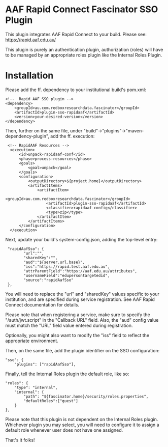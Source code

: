 AAF Rapid Connect Fascinator SSO Plugin
====

This plugin integrates AAF Rapid Connect to your build. Please see: https://rapid.aaf.edu.au/

This plugin is purely an authentication plugin, authorization (roles) will have to be managed by an appropriate roles plugin like the Internal Roles Plugin.

Installation
==== 

Please add the ff. dependency to your institutional build's pom.xml:

	<!--  Rapid AAF SSO plugin -->
	<dependency>
		<groupId>au.com.redboxresearchdata.fascinator</groupId>
		<artifactId>plugin-sso-rapidaaf</artifactId>
		<version>your-desired-version</version>
	</dependency>

Then, further on the same file, under "build"->"plugins"->"maven-dependency-plugin", add the ff. execution:

 	 <!-- RapidAAF Resources -->
      <execution>
          <id>unpack-rapidaaf-conf</id>
          <phase>process-resources</phase>
          <goals>
              <goal>unpack</goal>
          </goals>
          <configuration>
              <outputDirectory>${project.home}</outputDirectory>
              <artifactItems>
                  <artifactItem>
                      <groupId>au.com.redboxresearchdata.fascinator</groupId>
					  <artifactId>plugin-sso-rapidaaf</artifactId>
                      <classifier>rapidaaf-config</classifier>
                      <type>zip</type>
                  </artifactItem>
              </artifactItems>
          </configuration>
      </execution>
      
 Next, update your build's system-config.json, adding the top-level entry:
 
	 "rapidAafSso": {
	    	"url":"",
	    	"sharedKey":"",
	    	"aud":"${server.url.base}",
	    	"iss":"https://rapid.test.aaf.edu.au",
	    	"attrParentField":"https://aaf.edu.au/attributes",
	    	"usernameField":"edupersontargetedid",
	    	"source":"rapidAafSso"    	
	 },
	 
You will need to replace the "url" and "sharedKey" values specific to your institution, and are specified during service registration. See AAF Rapid Connect documentation for details. 

Please note that when registering a service, make sure to specify the "<YourBaseUrl>/auth/jwt.script" in the "Callback URL" field. Also, the "aud" config value must match the "URL" field value entered during registration.  

Optionally, you might also want to modify the "iss" field to reflect the appropriate environment. 

Then, on the same file, add the plugin identifier on the SSO configuration:

	"sso": {
        "plugins": ["rapidAafSso"],

Finally, tell the Internal Roles plugin the default role, like so:

	"roles": {
        "type": "internal",
        "internal": {
            "path": "${fascinator.home}/security/roles.properties",
            "defaultRoles":["guest"]
        }
    },

Please note that this plugin is not dependent on the Internal Roles plugin. Whichever plugin you may select, you will need to configure it to assign a default role whenever user does not have one assigned.

That's it folks!


